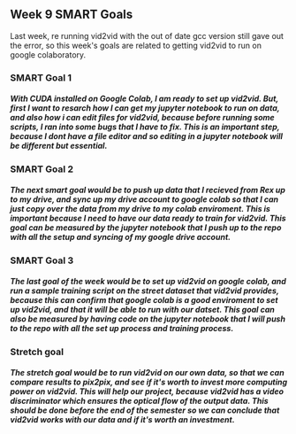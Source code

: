 ## Week 9 SMART Goals

Last week, re running vid2vid with the out of date gcc version still gave out the error, so this week's goals are related to getting vid2vid to run on google colaboratory. 

### SMART Goal 1
##### With CUDA installed on Google Colab, I am ready to set up vid2vid. But, first I want to resarch how I can get my jupyter notebook to run on data, and also how i can edit files for vid2vid, because before running some scripts, I ran into some bugs that I have to fix. This is an important step, because I dont have a file editor and so editing in a jupyter notebook will be different but essential. 

### SMART Goal 2
##### The next smart goal would be to push up data that I recieved from Rex up to my drive, and sync up my drive account to google colab so that I can just copy over the data from my drive to my colab enviroment. This is important because I need to have our data ready to train for vid2vid. This goal can be measured by the jupyter notebook that I push up to the repo with all the setup and syncing of my google drive account. 

### SMART Goal 3
##### The last goal of the week would be to set up vid2vid on google colab, and run a sample training script on the street dataset that vid2vid provides, because this can confirm that google colab is a good enviroment to set up vid2vid, and that it will be able to run with our datset. This goal can also be measured by having code on the jupyter notebook that I will push to the repo with all the set up process and training process.

### Stretch goal
##### The stretch goal would be to run vid2vid on our own data, so that we can compare results to pix2pix, and see if it's worth to invest more computing power on vid2vid. This will help our project, because vid2vid has a video discriminator which ensures the optical flow of the output data. This should be done before the end of the semester so we can conclude that vid2vid works with our data and if it's worth an investment. 